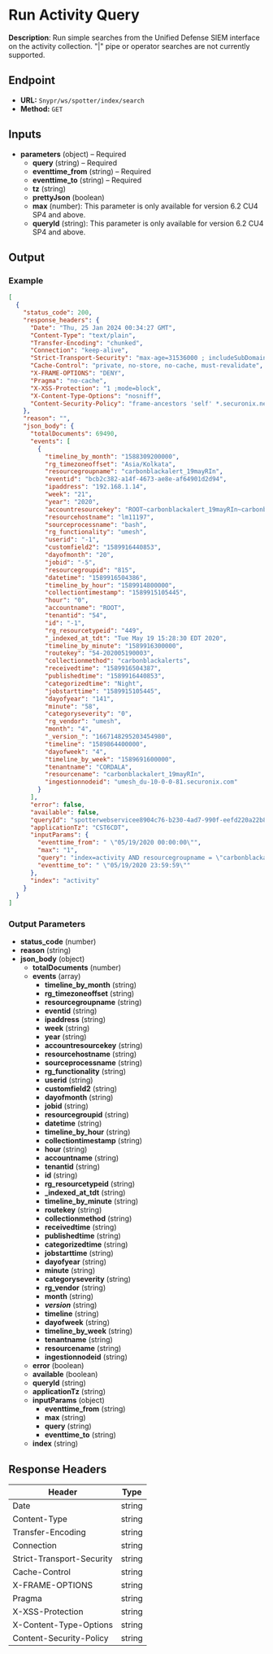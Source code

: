 # Run Activity Query

**Description**: Run simple searches from the Unified Defense SIEM interface on the activity collection. "|" pipe or operator searches are not currently supported.

## Endpoint

- **URL:** `Snypr/ws/spotter/index/search`
- **Method:** `GET`
## Inputs

- **parameters** (object) – Required
  - **query** (string) – Required
  - **eventtime_from** (string) – Required
  - **eventtime_to** (string) – Required
  - **tz** (string)
  - **prettyJson** (boolean)
  - **max** (number): This parameter is only available for version 6.2 CU4 SP4 and above.
  - **queryId** (string): This parameter is only available for version 6.2 CU4 SP4 and above.
## Output

### Example

```json
[
  {
    "status_code": 200,
    "response_headers": {
      "Date": "Thu, 25 Jan 2024 00:34:27 GMT",
      "Content-Type": "text/plain",
      "Transfer-Encoding": "chunked",
      "Connection": "keep-alive",
      "Strict-Transport-Security": "max-age=31536000 ; includeSubDomains",
      "Cache-Control": "private, no-store, no-cache, must-revalidate",
      "X-FRAME-OPTIONS": "DENY",
      "Pragma": "no-cache",
      "X-XSS-Protection": "1 ;mode=block",
      "X-Content-Type-Options": "nosniff",
      "Content-Security-Policy": "frame-ancestors 'self' *.securonix.net; default-src 'self' *.securonix.net; object-src 'self' *.securonix.net data: blob:; script-src 'unsafe-inline' 'unsafe-eval' 'self' *.securonix.net https://edge.fullstory.com https://rs.fullstory.com http://iph.zoominsoftware.io/widget.js data: blob:; style-src 'self' *.securonix.net https://fonts.googleapis.com 'unsafe-inline'; font-src 'self' *.securonix.net https://fonts.gstatic.com 'unsafe-inline'; connect-src 'self' *.securonix.net https://edge.fullstory.com https://rs.fullstory.com https://securonix-be-prod.zoominsoftware.io http://documentation-be.securonix.com wss://saaspoc5t16expo.securonix.net:443 data: blob:; img-src 'self' *.securonix.net https://rs.fullstory.com data: https:; child-src 'self' *.securonix.net blob:;"
    },
    "reason": "",
    "json_body": {
      "totalDocuments": 69490,
      "events": [
        {
          "timeline_by_month": "1588309200000",
          "rg_timezoneoffset": "Asia/Kolkata",
          "resourcegroupname": "carbonblackalert_19mayRIn",
          "eventid": "bcb2c382-a14f-4673-ae8e-af64901d2d94",
          "ipaddress": "192.168.1.14",
          "week": "21",
          "year": "2020",
          "accountresourcekey": "ROOT~carbonblackalert_19mayRIn~carbonblackalert_19mayRIn~815~-1",
          "resourcehostname": "lm11197",
          "sourceprocessname": "bash",
          "rg_functionality": "umesh",
          "userid": "-1",
          "customfield2": "1589916440853",
          "dayofmonth": "20",
          "jobid": "-5",
          "resourcegroupid": "815",
          "datetime": "1589916504386",
          "timeline_by_hour": "1589914800000",
          "collectiontimestamp": "1589915105445",
          "hour": "0",
          "accountname": "ROOT",
          "tenantid": "54",
          "id": "-1",
          "rg_resourcetypeid": "449",
          "_indexed_at_tdt": "Tue May 19 15:28:30 EDT 2020",
          "timeline_by_minute": "1589916300000",
          "routekey": "54-202005190003",
          "collectionmethod": "carbonblackalerts",
          "receivedtime": "1589916504387",
          "publishedtime": "1589916440853",
          "categorizedtime": "Night",
          "jobstarttime": "1589915105445",
          "dayofyear": "141",
          "minute": "58",
          "categoryseverity": "0",
          "rg_vendor": "umesh",
          "month": "4",
          "_version_": "1667148295203454980",
          "timeline": "1589864400000",
          "dayofweek": "4",
          "timeline_by_week": "1589691600000",
          "tenantname": "CORDALA",
          "resourcename": "carbonblackalert_19mayRIn",
          "ingestionnodeid": "umesh_du-10-0-0-81.securonix.com"
        }
      ],
      "error": false,
      "available": false,
      "queryId": "spotterwebservicee8904c76-b230-4ad7-990f-eefd220a22b8",
      "applicationTz": "CST6CDT",
      "inputParams": {
        "eventtime_from": " \"05/19/2020 00:00:00\"",
        "max": "1",
        "query": "index=activity AND resourcegroupname = \"carbonblackalert_19mayRIn\"",
        "eventtime_to": " \"05/19/2020 23:59:59\""
      },
      "index": "activity"
    }
  }
]
```
### Output Parameters

- **status_code** (number)
- **reason** (string)
- **json_body** (object)
  - **totalDocuments** (number)
  - **events** (array)
    - **timeline_by_month** (string)
    - **rg_timezoneoffset** (string)
    - **resourcegroupname** (string)
    - **eventid** (string)
    - **ipaddress** (string)
    - **week** (string)
    - **year** (string)
    - **accountresourcekey** (string)
    - **resourcehostname** (string)
    - **sourceprocessname** (string)
    - **rg_functionality** (string)
    - **userid** (string)
    - **customfield2** (string)
    - **dayofmonth** (string)
    - **jobid** (string)
    - **resourcegroupid** (string)
    - **datetime** (string)
    - **timeline_by_hour** (string)
    - **collectiontimestamp** (string)
    - **hour** (string)
    - **accountname** (string)
    - **tenantid** (string)
    - **id** (string)
    - **rg_resourcetypeid** (string)
    - **_indexed_at_tdt** (string)
    - **timeline_by_minute** (string)
    - **routekey** (string)
    - **collectionmethod** (string)
    - **receivedtime** (string)
    - **publishedtime** (string)
    - **categorizedtime** (string)
    - **jobstarttime** (string)
    - **dayofyear** (string)
    - **minute** (string)
    - **categoryseverity** (string)
    - **rg_vendor** (string)
    - **month** (string)
    - **_version_** (string)
    - **timeline** (string)
    - **dayofweek** (string)
    - **timeline_by_week** (string)
    - **tenantname** (string)
    - **resourcename** (string)
    - **ingestionnodeid** (string)
  - **error** (boolean)
  - **available** (boolean)
  - **queryId** (string)
  - **applicationTz** (string)
  - **inputParams** (object)
    - **eventtime_from** (string)
    - **max** (string)
    - **query** (string)
    - **eventtime_to** (string)
  - **index** (string)
## Response Headers

| Header | Type |
|--------|------|
| Date | string |
| Content-Type | string |
| Transfer-Encoding | string |
| Connection | string |
| Strict-Transport-Security | string |
| Cache-Control | string |
| X-FRAME-OPTIONS | string |
| Pragma | string |
| X-XSS-Protection | string |
| X-Content-Type-Options | string |
| Content-Security-Policy | string |